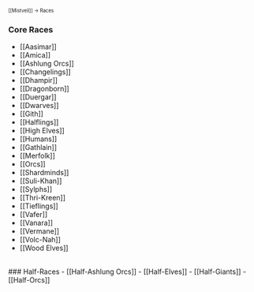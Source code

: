 <sup><sup>[[Mistveil]] → Races</sup></sup>
### Core Races
- [[Aasimar]]
- [[Amica]]
- [[Ashlung Orcs]]
- [[Changelings]]
- [[Dhampir]]
- [[Dragonborn]]
- [[Duergar]]
- [[Dwarves]]
- [[Gith]]
- [[Halflings]]
- [[High Elves]]
- [[Humans]]
- [[Gathlain]]
- [[Merfolk]]
- [[Orcs]]
- [[Shardminds]]
- [[Suli-Khan]]
- [[Sylphs]]
- [[Thri-Kreen]]
- [[Tieflings]]
- [[Vafer]]
- [[Vanara]]
- [[Vermane]]
- [[Volc-Nah]]
- [[Wood Elves]]
<br>
### Half-Races
- [[Half-Ashlung Orcs]]
- [[Half-Elves]]
- [[Half-Giants]]
- [[Half-Orcs]]